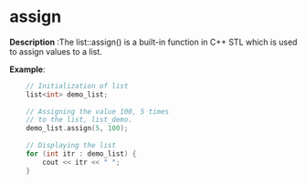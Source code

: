 # assign

**Description** :The list::assign() is a built-in function in C++ STL which is used to assign values to a list.

**Example**:
```cpp
    // Initialization of list 
    list<int> demo_list; 
  
    // Assigning the value 100, 5 times 
    // to the list, list_demo. 
    demo_list.assign(5, 100); 
  
    // Displaying the list 
    for (int itr : demo_list) { 
        cout << itr << " "; 
    } 

```

